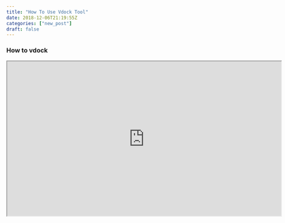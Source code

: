 ```yaml
---
title: "How To Use Vdock Tool"
date: 2018-12-06T21:19:55Z
categories: ["new_post"]
draft: false
---
```


### How to vdock

<iframe width="720" height="405"
    src="https://www.youtube.com/embed/tgbNymZ7vqY">
</iframe>
